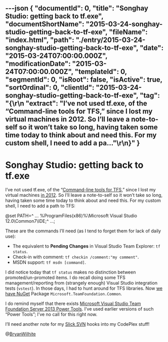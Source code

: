 ---json
{
  "documentId": 0,
  "title": "Songhay Studio: getting back to tf.exe",
  "documentShortName": "2015-03-24-songhay-studio-getting-back-to-tf-exe",
  "fileName": "index.html",
  "path": "./entry/2015-03-24-songhay-studio-getting-back-to-tf-exe",
  "date": "2015-03-24T07:00:00.000Z",
  "modificationDate": "2015-03-24T07:00:00.000Z",
  "templateId": 0,
  "segmentId": 0,
  "isRoot": false,
  "isActive": true,
  "sortOrdinal": 0,
  "clientId": "2015-03-24-songhay-studio-getting-back-to-tf-exe",
  "tag": "{\r\n  \"extract\": \"I’ve not used tf.exe, of the “Command-line tools for TFS,” since I lost my virtual machines in 2012. So I’ll leave a note-to-self so it won’t take so long, having taken some time today to think about and need this. For my custom shell, I need to add a pa...\"\r\n}"
}
---

# Songhay Studio: getting back to tf.exe

I’ve not used tf.exe, of the “[Command-line tools for TFS](https://msdn.microsoft.com/en-us/library/ms253088.aspx),” since I lost my virtual machines [in 2012](http://songhayblog.azurewebsites.net/Entry/Show/the-songhay-home-drive-on-a-new-vm). So I’ll leave a note-to-self so it won’t take so long, having taken some time today to think about and need this. For my custom shell, I need to add a path to TFS:

@set PATH=^
    …
    %ProgramFiles(x86)%\Microsoft Visual Studio 12.0\Common7\IDE;^
    …;

These are the commands I’ll need (as I tend to forget them for lack of daily use):

* The equivalent to **Pending Changes** in Visual Studio Team Explorer: `tf status`.
* Check-in with comment: `tf checkin /comment:"my comment"`.
* MSDN support: `tf msdn [command]`.

I did notice today that `tf status` makes no distinction between promoted/un-promoted items. I do recall doing some TFS management/reporting from (strangely enough) Visual Studio integration tests (`vstest`). In those days, I had to hunt around for TFS libraries. Now [we have NuGet](http://www.nuget.org/packages/Microsoft.TeamFoundation.Common/) Package `Microsoft.TeamFoundation.Common`.

I do remind myself that there exists [Microsoft Visual Studio Team Foundation Server 2013 Power Tools](https://visualstudiogallery.msdn.microsoft.com/f017b10c-02b4-4d6d-9845-58a06545627f). I’ve used earlier versions of such “Power Tools”; I’ve no call for this right now.

I’ll need another note for my [Slick SVN](https://sliksvn.com/support-category/sliksvn-client/) hooks into my CodePlex stuff!

@[BryanWilhite](https://twitter.com/BryanWilhite)
